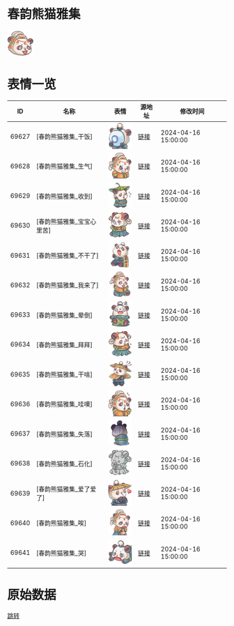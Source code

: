 # 春韵熊猫雅集

<img src="./cover.png" height="60" alt="cover" />

# 表情一览

|ID|名称|表情|源地址|修改时间|
|----|----|----|----|----|
|69627|[春韵熊猫雅集_干饭]|<img src="./pic/069627_%5B春韵熊猫雅集_干饭%5D.png" height="60" alt="干饭"/>|[链接](https://i0.hdslb.com/bfs/garb/5012426b956f062e8b4c6e437b19a35421ffa74c.png)|2024-04-16 15:00:00|
|69628|[春韵熊猫雅集_生气]|<img src="./pic/069628_%5B春韵熊猫雅集_生气%5D.png" height="60" alt="生气"/>|[链接](https://i0.hdslb.com/bfs/garb/4c3efa5fdb3ca927dd601d7299577db55104fe48.png)|2024-04-16 15:00:00|
|69629|[春韵熊猫雅集_收到]|<img src="./pic/069629_%5B春韵熊猫雅集_收到%5D.png" height="60" alt="收到"/>|[链接](https://i0.hdslb.com/bfs/garb/b8b6785a814998979dc0645ad9eb66fdabf2d48b.png)|2024-04-16 15:00:00|
|69630|[春韵熊猫雅集_宝宝心里苦]|<img src="./pic/069630_%5B春韵熊猫雅集_宝宝心里苦%5D.png" height="60" alt="宝宝心里苦"/>|[链接](https://i0.hdslb.com/bfs/garb/4213a331a559bdda6316692d4b485fc72f7fe650.png)|2024-04-16 15:00:00|
|69631|[春韵熊猫雅集_不干了]|<img src="./pic/069631_%5B春韵熊猫雅集_不干了%5D.png" height="60" alt="不干了"/>|[链接](https://i0.hdslb.com/bfs/garb/a26983f46d5a232558dd8ef88e1da15f56c018b3.png)|2024-04-16 15:00:00|
|69632|[春韵熊猫雅集_我来了]|<img src="./pic/069632_%5B春韵熊猫雅集_我来了%5D.png" height="60" alt="我来了"/>|[链接](https://i0.hdslb.com/bfs/garb/ef2ecc42047555df201afe3c897920cb660287aa.png)|2024-04-16 15:00:00|
|69633|[春韵熊猫雅集_晕倒]|<img src="./pic/069633_%5B春韵熊猫雅集_晕倒%5D.png" height="60" alt="晕倒"/>|[链接](https://i0.hdslb.com/bfs/garb/a4ca1467670f1e52b8835693ddf9247bb3a67a83.png)|2024-04-16 15:00:00|
|69634|[春韵熊猫雅集_拜拜]|<img src="./pic/069634_%5B春韵熊猫雅集_拜拜%5D.png" height="60" alt="拜拜"/>|[链接](https://i0.hdslb.com/bfs/garb/166e281061ec2c489f281169affa11b9fb011ff9.png)|2024-04-16 15:00:00|
|69635|[春韵熊猫雅集_干啥]|<img src="./pic/069635_%5B春韵熊猫雅集_干啥%5D.png" height="60" alt="干啥"/>|[链接](https://i0.hdslb.com/bfs/garb/6ce3f6b545307b821283df04194885fb3338c68d.png)|2024-04-16 15:00:00|
|69636|[春韵熊猫雅集_哇噢]|<img src="./pic/069636_%5B春韵熊猫雅集_哇噢%5D.png" height="60" alt="哇噢"/>|[链接](https://i0.hdslb.com/bfs/garb/95326d5a54e0cbb65868c916a8b02771798a5f37.png)|2024-04-16 15:00:00|
|69637|[春韵熊猫雅集_失落]|<img src="./pic/069637_%5B春韵熊猫雅集_失落%5D.png" height="60" alt="失落"/>|[链接](https://i0.hdslb.com/bfs/garb/4a45db0b2063b23ce3f8158ed1fe422e34fd03f8.png)|2024-04-16 15:00:00|
|69638|[春韵熊猫雅集_石化]|<img src="./pic/069638_%5B春韵熊猫雅集_石化%5D.png" height="60" alt="石化"/>|[链接](https://i0.hdslb.com/bfs/garb/635144feaefa5391a69ee35eca52f6b4a381a928.png)|2024-04-16 15:00:00|
|69639|[春韵熊猫雅集_爱了爱了]|<img src="./pic/069639_%5B春韵熊猫雅集_爱了爱了%5D.png" height="60" alt="爱了爱了"/>|[链接](https://i0.hdslb.com/bfs/garb/d8b36e28b21bee27042155a84718034a6b57609f.png)|2024-04-16 15:00:00|
|69640|[春韵熊猫雅集_唉]|<img src="./pic/069640_%5B春韵熊猫雅集_唉%5D.png" height="60" alt="唉"/>|[链接](https://i0.hdslb.com/bfs/garb/b937485892791b6b26d7feb0cdd207ea241202e4.png)|2024-04-16 15:00:00|
|69641|[春韵熊猫雅集_哭]|<img src="./pic/069641_%5B春韵熊猫雅集_哭%5D.png" height="60" alt="哭"/>|[链接](https://i0.hdslb.com/bfs/garb/01c2dbb2973a56919b1fa37b73e842c4357b85cf.png)|2024-04-16 15:00:00|

# 原始数据

[跳转](./raw.json)

